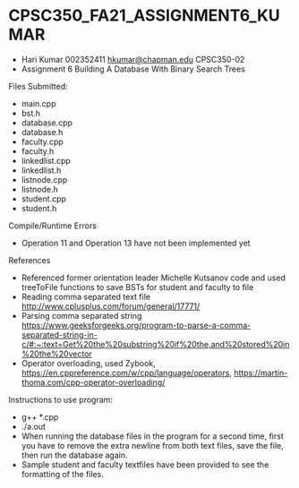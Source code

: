 # CPSC350_FA21_ASSIGNMENT6_KUMAR
- Hari Kumar 002352411 hkumar@chapman.edu CPSC350-02 
- Assignment 6 Building A Database With Binary Search Trees

Files Submitted:
- main.cpp
- bst.h
- database.cpp
- database.h
- faculty.cpp
- faculty.h
- linkedlist.cpp
- linkedlist.h
- listnode.cpp
- listnode.h
- student.cpp
- student.h

Compile/Runtime Errors
- Operation 11 and Operation 13 have not been implemented yet 

References 
- Referenced former orientation leader Michelle Kutsanov code and used treeToFile functions to save BSTs for student and faculty to file
- Reading comma separated text file http://www.cplusplus.com/forum/general/17771/ 
- Parsing comma separated string https://www.geeksforgeeks.org/program-to-parse-a-comma-separated-string-in-c/#:~:text=Get%20the%20substring%20if%20the,and%20stored%20in%20the%20vector 
- Operator overloading, used Zybook, https://en.cppreference.com/w/cpp/language/operators, https://martin-thoma.com/cpp-operator-overloading/

Instructions to use program:
- g++ *.cpp
- ./a.out
- When running the database files in the program for a second time, first you have to remove the extra newline from both text files, save the file, then run the database again.
- Sample student and faculty textfiles have been provided to see the formatting of the files.
